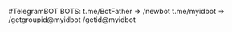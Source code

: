 #TelegramBOT
BOTS:
t.me/BotFather => /newbot
t.me/myidbot   => /getgroupid@myidbot  /getid@myidbot


